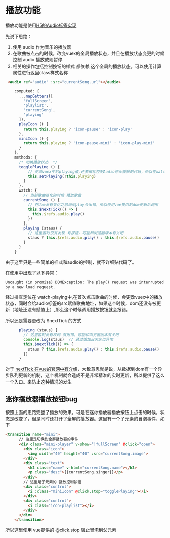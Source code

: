 # 播放功能

播放功能是使用[H5的Audio标签实现](http://www.w3school.com.cn/tags/html_ref_audio_video_dom.asp)


先说下思路：

1. 使用 audio 作为音乐的播放器
2. 在歌曲被点击的时候，改变vuex的全局播放状态，并且在播放状态变更的时候 控制 audio 播放或则暂停
3. 相关的操作包括控制按钮的样式 都依赖 这个全局的播放状态。可以使用计算属性进行返回class样式名称

```html
 <audio ref="audio" :src="currentSong.url"></audio>
```
```javascript
    computed: {
      ...mapGetters([
        'fullScreen',
        'playlist',
        'currentSong',
        'playing'
      ]),
      playIcon () {
        return this.playing ? 'icon-pause' : 'icon-play'
      },
      miniIcon () {
        return this.playing ? 'icon-pause-mini' : 'icon-play-mini'
      }
    },
    methods: {
      /* 切换播放状态  */
      togglePlaying () {
          // 更改vuex中的playing值,还要编写控制Audio停止播放的代码，所以在watch中去监听这个播放状态
          this.setPlaying(!this.playing)
        }
      },
      watch: {
        // 当前歌曲变化的时候 播放歌曲
        currentSong () {
          // 在dom没有变化之前调用play会出错，所以使用vue提供的dom更新后调用
          this.$nextTick(() => {
            this.$refs.audio.play()
          })
        },
        playing (staus) {
          // 这里暂时没有发现 有报错，可能和浏览器版本有关吧
          staus ? this.$refs.audio.play() : this.$refs.audio.pause()
        }
      }
    }
```

由于这里只是一些简单的样式和audio的控制，就不详细贴代码了。

在使用中出现了以下异常：
```
Uncaught (in promise) DOMException: The play() request was interrupted by a new load request.
```
经过排查定位在 watch-playing中,在首次点击歌曲的时候，会更改vuex中的播放状态，同时会给audio标签的src赋值歌曲地址，如果这个时候，dom还没有被更新（地址还没有赋值上）,那么这个时候调用播放按钮就会报错。

所以还是需要更改为 $nextTick 的方式
```javascript
      playing (staus) {
        // 这里暂时没有发现 有报错，可能和浏览器版本有关吧
        console.log(staus)  // 通过增加日志定位异常
        this.$nextTick(() => {
          staus ? this.$refs.audio.play() : this.$refs.audio.pause()
        })
      }
```

对于 [nextTick 在vue的官网中有介绍](https://cn.vuejs.org/v2/guide/reactivity.html#异步更新队列)，大致意思就是说，从数据到dom有一个异步队列更新的机制，这个机制就会造成不是非常精准的实时更新，所以提供了这么一个入口。来防止这种情况的发生


## 迷你播放器播放按钮bug
按照上面的思路完整了播放的效果。可是在迷你播放器播放按钮上点击的时候，状态是改变了，但是同时还打开了全屏的播放器。这里有一个子元素的冒泡事件，如下
```html
<transition name="mini">
      // 这里是切换到全屏播放器的事件
      <div class="mini-player" v-show="!fullScreen" @click="open">
        <div class="icon">
          <img width="40" height="40" :src="currentSong.image">
        </div>
        <div class="text">
          <h2 class="name" v-html="currentSong.name"></h2>
          <p class="desc">{{currentSong.singer}}</p>
        </div>
        // 这里是子元素的 播放控制按钮
        <div class="control">
          <i :class="miniIcon" @click.stop="togglePlaying"></i>
        </div>
        <div class="control">
          <i class="icon-playlist"></i>
        </div>
      </div>
    </transition>
```
所以这里使用 vue提供的 @click.stop 阻止冒泡到父元素

